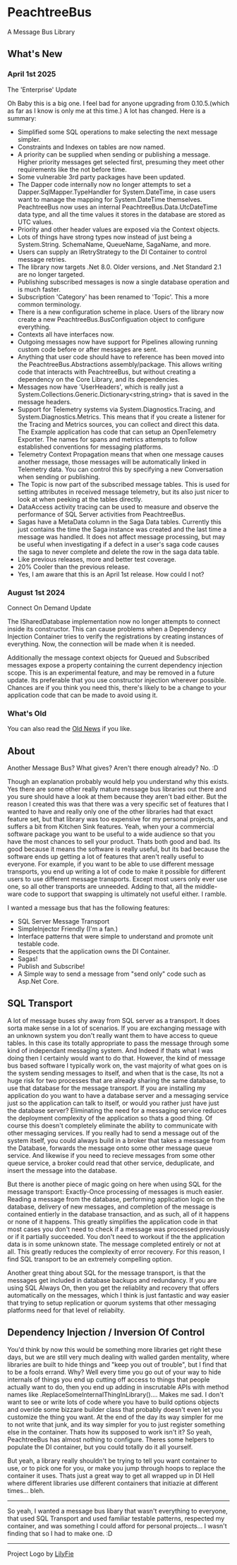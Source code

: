 # PeachtreeBus
A Message Bus Library

## What's New

### April 1st 2025
The 'Enterprise' Update

Oh Baby this is a big one. I feel bad for anyone upgrading from 0.10.5.(which as far as I know is only me at this time.) A lot has changed. Here is a summary:

* Simplified some SQL operations to make selecting the next message simpler.
* Constraints and Indexes on tables are now named.
* A priority can be supplied when sending or publishing a message. Higher priority messages get selected first, presuming they meet other requirements like the not before time.
* Some vulnerable 3rd party packages have been updated.
* The Dapper code internally now no longer attempts to set a Dapper.SqlMapper.TypeHandler for System.DateTime, in case users want to manage the mapping for System.DateTime themselves. PeachtreeBus now uses an internal PeachtreeBus.Data.UtcDateTime data type, and all the time values it stores in the database are stored as UTC values.
* Priority and other header values are exposed via the Context objects.
* Lots of things have strong types now instead of just being a System.String. SchemaName, QueueName, SagaName, and more.
* Users can supply an IRetryStrategy to the DI Container to control message retries.
* The library now targets .Net 8.0. Older versions, and .Net Standard 2.1 are no longer targeted.
* Publishing subscribed messages is now a single database operation and is much faster.
* Subscription 'Category' has been renamed to 'Topic'. This a more common terminology. 
* There is a new configuration scheme in place. Users of the library now create a new PeachtreeBus.BusConfiguation object to configure everything. 
* Contexts all have interfaces now.
* Outgoing messages now have support for Pipelines allowing running custom code before or after messages are sent.
* Anything that user code should have to reference has been moved into the PeachtreeBus.Abstractions assembly/package. This allows writing code that interacts with PeachtreeBus, but without creating a dependency on the Core Library, and its dependencies.
* Messages now have 'UserHeaders', which is really just a System.Collections.Generic.Dictionary<string,string> that is saved in the message headers. 
* Support for Telemetry systems via System.Diagnostics.Tracing, and System.Diagnostics.Metrics. This means that if you create a listener for the Tracing and Metrics sources, you can collect and direct this data. The Example application has code that can setup an OpenTelemetry Exporter. The names for spans and metrics attempts to follow established conventions for messaging platforms.
* Telemetry Context Propagation means that when one message causes another message, those messages will be automatically linked in Telemetry data. You can control this by specifying a new Conversation when sending or publishing.
* The Topic is now part of the subscribed message tables. This is used for setting attributes in received message telemetry, but its also just nicer to look at when peeking at the tables directly.
* DataAccess activity tracing can be used to measure and observe the performance of SQL Server activities from PeachtreeBus.
* Sagas have a MetaData column in the Saga Data tables. Currently this just contains the time the Saga instance was created and the last time a message was handled. It does not affect message processing, but may be useful when investigating if a defect in a user's saga code causes the saga to never complete and delete the row in the saga data table.
* Like previous releases, more and better test coverage.
* 20% Cooler than the previous release.
* Yes, I am aware that this is an April 1st release. How could I not?

### August 1st 2024
Connect On Demand Update 

The ISharedDatabase implementation now no longer attempts to connect inside its constructor. This can cause problems when a Dependency Injection Container tries to verify the registrations by creating instances of everything. Now, the connection will be made when it is needed.

Additionally the message context objects for Queued and Subscribed messages expose a property containing the current dependency injection scope. This is an experimental feature, and may be removed in a future update. Its preferable that you use constructor injection wherever possible. Chances are if you think you need this, there's likely to be a change to your application code that can be made to avoid using it.

### What's Old
You can also read the [Old News](WhatsOld.md) if you like.

## About

Another Message Bus? What gives? Aren't there enough already? No. :D

Though an explanation probably would help you understand why this exists. Yes there are some other really mature message bus libraries out there and you sure should have a look at them because they aren't bad either. But the reason I created this was that there was a very specific set of features that I wanted to have and really only one of the other libraries had that exact feature set, but that library was too expensive for my personal projects, and suffers a bit from Kitchen Sink features. Yeah, when your a commercial software package you want to be useful to a wide audience so that you have the most chances to sell your product. Thats both good and bad. Its good because it means the software is really useful, but its bad because the software ends up getting a lot of features that aren't really useful to everyone. For example, if you want to be able to use different message transports, you end up writing a lot of code to make it possible for different users to use different message transports. Except most users only ever use one, so all other transports are unneeded. Adding to that, all the middle-ware code to support that swapping is ultimately not useful either. I ramble.

I wanted a message bus that has the following features:
* SQL Server Message Transport
* SimpleInjector Friendly (I'm a fan.)
* Interface patterns that were simple to understand and promote unit testable code.
* Respects that the application owns the DI Container.
* Sagas!
* Publish and Subscribe!
* A Simple way to send a message from "send only" code such as Asp.Net Core.


## SQL Transport
A lot of message buses shy away from SQL server as a transport. It does sorta make sense in a lot of scenarios. If you are exchanging message with an unknown system you don't really want them to have access to queue tables. In this case its totally appropriate to pass the message through some kind of independant messaging system. And Indeed if thats what I was doing then I certainly would want to do that. However, the kind of message bus based software I typically work on, the vast majority of what goes on is the system sending messages to itself, and when that is the case, Its not a huge risk for two processes that are already sharing the same database, to use that database for the message transport. If you are installing my application do you want to have a database server and a messaging service just so the application can talk to itself, or would you rather just have just the database server? Eliminating the need for a messaging service reduces the deployment complexity of the application so thats a good thing. Of course this doesn't completely eliminate the ability to communicate with other messaging services. If you really had to send a message out of the system itself, you could always build in a broker that takes a message from the Database, forwards the message onto some other message queue service. And likewise if you need to recieve messages from some other queue service, a broker could read that other service, deduplicate, and insert the message into the database. 

But there is another piece of magic going on here when using SQL for the message transport: Exactly-Once processing of messages is much easier. Reading a message from the database, performing application logic on the database, delivery of new messages, and completion of the message is contained entierly in the database transaction, and as such, all of it happens or none of it happens. This greatly simplifies the application code in that most cases you don't need to check if a message was processed previously or if it partially succeeded. You don't need to workout if the the application data is in some unknown state. The message completed entirely or not at all. This greatly reduces the complexity of error recovery. For this reason, I find SQL transport to be an extremely compelling option.

Another great thing about SQL for the message transport, is that the messages get included in database backups and redundancy. If you are using SQL Always On, then you get the reliablity and recovery that offers automatically on the messages, which I think is just fantastic and way easier that trying to setup replication or quorum systems that other messaging platforms need for that level of reliabilty.

## Dependency Injection / Inversion Of Control
You'd think by now this would be something more libraries get right these days, but we are still very much dealing with walled garden mentality, where libraries are built to hide things and "keep you out of trouble", but I find that to be a fools errand. Why? Well every time you go out of your way to hide internals of things you end up cutting off access to things that people actually want to do, then you end up adding in inscrutable APIs with method names like .ReplaceSomeInternalThingInLibrary().... Makes me sad. I don't want to see or write lots of code where you have to build options objects and overide some bizzare builder class that probably doesn't even let you customize the thing you want. At the end of the day its way simpler for me to not write that junk, and its way simpler for you to just register something else in the container. Thats how its supposed to work isn't it? So yeah, PeachtreeBus has almost nothing to configure. Theres some helpers to populate the DI container, but you could totally do it all yourself. 

But yeah, a library really shouldn't be trying to tell you want container to use, or to pick one for you, or make you jump through hoops to replace the container it uses. Thats just a great way to get all wrapped up in DI Hell where different libraries use different containers that initiazie at different times... bleh.

***

So yeah, I wanted a message bus libary that wasn't everything to everyone, that used SQL Transport and used familiar testable patterns, respected my container, and was something I could afford for personal projects... I wasn't finding that so I had to make one. :D

***

Project Logo by [LilyFie](https://lilyfie.com/)
